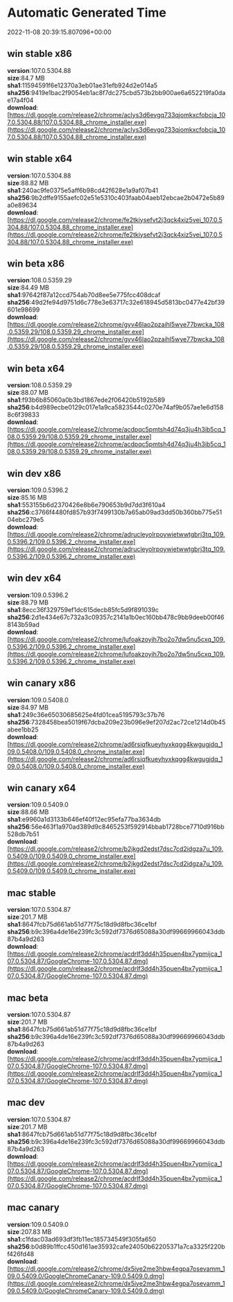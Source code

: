 # Automatic Generated Time
2022-11-08 20:39:15.807096+00:00

## win stable x86
**version**:107.0.5304.88  
**size**:84.7 MB  
**sha1**:11594591f6e12370a3eb01ae31efb924d2e014a5  
**sha256**:9419e1bac2f9054eb1ac8f7dc275cbd573b2bb900ae6a652219fa0dae17a4f04  
**download**:[https://dl.google.com/release2/chrome/aclys3d6evgq733qjomkxcfobcja_107.0.5304.88/107.0.5304.88_chrome_installer.exe](https://dl.google.com/release2/chrome/aclys3d6evgq733qjomkxcfobcja_107.0.5304.88/107.0.5304.88_chrome_installer.exe)  

## win stable x64
**version**:107.0.5304.88  
**size**:88.82 MB  
**sha1**:240ac9fe0375e5aff6b98cd42f628e1a9af07b41  
**sha256**:9b2dffe9155aefc02e51e5310c403faab04aeb12ebcae2b0472e5b89a0e89634  
**download**:[https://dl.google.com/release2/chrome/fe2tkiysefvt2j3qck4xiz5vei_107.0.5304.88/107.0.5304.88_chrome_installer.exe](https://dl.google.com/release2/chrome/fe2tkiysefvt2j3qck4xiz5vei_107.0.5304.88/107.0.5304.88_chrome_installer.exe)  

## win beta x86
**version**:108.0.5359.29  
**size**:84.49 MB  
**sha1**:97642f87a12ccd754ab70d8ee5e775fcc408dcaf  
**sha256**:49d2fe94d9751d6c778e3e63717c32e618945d5813bc0477e42bf39601e98699  
**download**:[https://dl.google.com/release2/chrome/gyv46lao2pzaihl5wye77bwcka_108.0.5359.29/108.0.5359.29_chrome_installer.exe](https://dl.google.com/release2/chrome/gyv46lao2pzaihl5wye77bwcka_108.0.5359.29/108.0.5359.29_chrome_installer.exe)  

## win beta x64
**version**:108.0.5359.29  
**size**:88.07 MB  
**sha1**:f93b6b85060a0b3bd1867ede2f06420b5192b589  
**sha256**:b4d989ecbe0129c017e1a9ca5823544c0270e74af9b057ae1e6d1588c6f39833  
**download**:[https://dl.google.com/release2/chrome/acdpqc5pmtsh4d74q3ju4h3ib5cq_108.0.5359.29/108.0.5359.29_chrome_installer.exe](https://dl.google.com/release2/chrome/acdpqc5pmtsh4d74q3ju4h3ib5cq_108.0.5359.29/108.0.5359.29_chrome_installer.exe)  

## win dev x86
**version**:109.0.5396.2  
**size**:85.16 MB  
**sha1**:553155b6d2370426e8b6e790653b9d7dd3f610a4  
**sha256**:c3766f4480fd857b93f7499130b7a65ab09ad3dd50b360bb775e5104ebc279e5  
**download**:[https://dl.google.com/release2/chrome/adrucleyolrpoywietwwtgbrj3tq_109.0.5396.2/109.0.5396.2_chrome_installer.exe](https://dl.google.com/release2/chrome/adrucleyolrpoywietwwtgbrj3tq_109.0.5396.2/109.0.5396.2_chrome_installer.exe)  

## win dev x64
**version**:109.0.5396.2  
**size**:88.79 MB  
**sha1**:8ecc36f329759ef1dc615decb85fc5d9f891039c  
**sha256**:2d1e434e67c732a3c09357c2141a1b0ec160bb478c9bb9deeb00f468143b59ad  
**download**:[https://dl.google.com/release2/chrome/lufoakzoyih7bo2o7dw5nu5cxq_109.0.5396.2/109.0.5396.2_chrome_installer.exe](https://dl.google.com/release2/chrome/lufoakzoyih7bo2o7dw5nu5cxq_109.0.5396.2/109.0.5396.2_chrome_installer.exe)  

## win canary x86
**version**:109.0.5408.0  
**size**:84.97 MB  
**sha1**:249c36e65030685625e4fd01cea5195793c37b76  
**sha256**:7328458bea5019f67dcba209e23b096e9ef207d2ac72ce1214d0b45abee1bb25  
**download**:[https://dl.google.com/release2/chrome/ad6rsiqfkueyhyxkqgg4kwgugjdq_109.0.5408.0/109.0.5408.0_chrome_installer.exe](https://dl.google.com/release2/chrome/ad6rsiqfkueyhyxkqgg4kwgugjdq_109.0.5408.0/109.0.5408.0_chrome_installer.exe)  

## win canary x64
**version**:109.0.5409.0  
**size**:88.66 MB  
**sha1**:e9960a1d3133b646ef40f12ec95efa77ba3634db  
**sha256**:56e463f1a970ad389d9c8465253f592914bbab1728bce7710d916bb528db7b51  
**download**:[https://dl.google.com/release2/chrome/b2jkgd2edst7dsc7cd2idgza7u_109.0.5409.0/109.0.5409.0_chrome_installer.exe](https://dl.google.com/release2/chrome/b2jkgd2edst7dsc7cd2idgza7u_109.0.5409.0/109.0.5409.0_chrome_installer.exe)  

## mac stable
**version**:107.0.5304.87  
**size**:201.7 MB  
**sha1**:8647fcb75d661ab51d77f75c18d9d8fbc36ce1bf  
**sha256**:b9c396a4de16e239fc3c592df7376d65088a30df99669966043ddb87b4a9d263  
**download**:[https://dl.google.com/release2/chrome/acdrlf3dd4h35puen4bx7ypmijca_107.0.5304.87/GoogleChrome-107.0.5304.87.dmg](https://dl.google.com/release2/chrome/acdrlf3dd4h35puen4bx7ypmijca_107.0.5304.87/GoogleChrome-107.0.5304.87.dmg)  

## mac beta
**version**:107.0.5304.87  
**size**:201.7 MB  
**sha1**:8647fcb75d661ab51d77f75c18d9d8fbc36ce1bf  
**sha256**:b9c396a4de16e239fc3c592df7376d65088a30df99669966043ddb87b4a9d263  
**download**:[https://dl.google.com/release2/chrome/acdrlf3dd4h35puen4bx7ypmijca_107.0.5304.87/GoogleChrome-107.0.5304.87.dmg](https://dl.google.com/release2/chrome/acdrlf3dd4h35puen4bx7ypmijca_107.0.5304.87/GoogleChrome-107.0.5304.87.dmg)  

## mac dev
**version**:107.0.5304.87  
**size**:201.7 MB  
**sha1**:8647fcb75d661ab51d77f75c18d9d8fbc36ce1bf  
**sha256**:b9c396a4de16e239fc3c592df7376d65088a30df99669966043ddb87b4a9d263  
**download**:[https://dl.google.com/release2/chrome/acdrlf3dd4h35puen4bx7ypmijca_107.0.5304.87/GoogleChrome-107.0.5304.87.dmg](https://dl.google.com/release2/chrome/acdrlf3dd4h35puen4bx7ypmijca_107.0.5304.87/GoogleChrome-107.0.5304.87.dmg)  

## mac canary
**version**:109.0.5409.0  
**size**:207.83 MB  
**sha1**:c1fdac03ad693df3fb11ec185734549f305fa650  
**sha256**:b0d89b1ffcc450d161ae35932cafe24050b62205371a7ca3325f220bf426fd48  
**download**:[https://dl.google.com/release2/chrome/dx5iye2me3hbw4egpa7osevamm_109.0.5409.0/GoogleChromeCanary-109.0.5409.0.dmg](https://dl.google.com/release2/chrome/dx5iye2me3hbw4egpa7osevamm_109.0.5409.0/GoogleChromeCanary-109.0.5409.0.dmg)  

